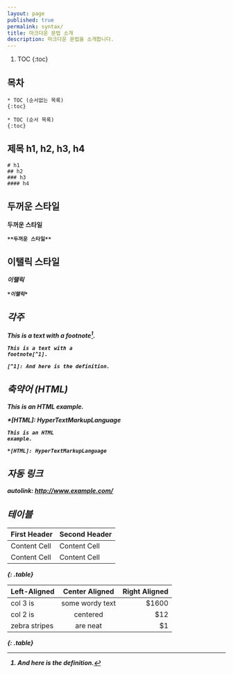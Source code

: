 ```yaml
---
layout: page
published: true
permalink: syntax/
title: 마크다운 문법 소개
description: 마크다운 문법을 소개합니다.
---
```


1. TOC
{:toc}

## 목차

```
* TOC (순서없는 목록)
{:toc}

* TOC (순서 목록)
{:toc}
```

## 제목 h1, h2, h3, h4

```
# h1
## h2
### h3
#### h4
```

## 두꺼운 스타일 <strong>

**두꺼운 스타일**

```
**두꺼운 스타일**
```

## 이탤릭 스타일 <em>

*이탤릭*

```
*이탤릭*
```

## 각주

This is a text with a
footnote[^1].

[^1]: And here is the definition.

```
This is a text with a
footnote[^1].

[^1]: And here is the definition.
```


## 축약어 (HTML)

This is an HTML
example.

*[HTML]: HyperTextMarkupLanguage

```
This is an HTML
example.

*[HTML]: HyperTextMarkupLanguage
```

## 자동 링크

autolink: <http://www.example.com/>


[linkid]: http://www.example.com/ "Optional Title"

## 테이블

First Header  | Second Header
------------- | -------------
Content Cell  | Content Cell
Content Cell  | Content Cell
{: .table}


|  Left-Aligned |  Center Aligned | Right Aligned |
| :------------ | :-------------: | ------------: |
| col 3 is      | some wordy text |         $1600 |
| col 2 is      |     centered    |           $12 |
| zebra stripes |     are neat    |            $1 |
{: .table}








